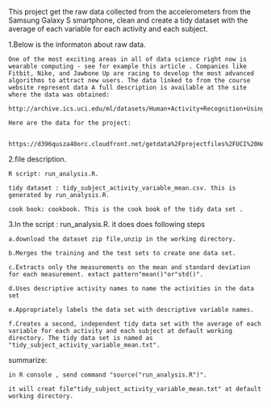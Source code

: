
This project get the raw data collected from the accelerometers from the Samsung Galaxy S smartphone, clean and create a tidy dataset with the average of each variable for each activity and each subject.

 1.Below is the informaton about raw data.

	One of the most exciting areas in all of data science right now is wearable computing - see for example this article . Companies like Fitbit, Nike, and Jawbone Up are racing to develop the most advanced algorithms to attract new users. The data linked to from the course website represent data A full description is available at the site where the data was obtained:
 
	http://archive.ics.uci.edu/ml/datasets/Human+Activity+Recognition+Using+Smartphones
  
	Here are the data for the project:
  
	 https://d396qusza40orc.cloudfront.net/getdata%2Fprojectfiles%2FUCI%20HAR%20Dataset.zip

	 
 2.file description.
  
	R script: run_analysis.R.
  
	tidy dataset : tidy_subject_activity_variable_mean.csv. this is generated by run_analysis.R.
  
	cook book: cookbook. This is the cook book of the tidy data set .

  
3.In the script : run_analysis.R. it does does following steps
  
	a.download the dataset zip file,unzip in the working directory.
  
	b.Merges the training and the test sets to create one data set.
 
	c.Extracts only the measurements on the mean and standard deviation for each measurement. extact pattern"mean()"or"std()".
  
	d.Uses descriptive activity names to name the activities in the data set
  
	e.Appropriately labels the data set with descriptive variable names.
  
	f.Creates a second, independent tidy data set with the average of each variable for each activity and each subject at default working directory. The tidy data set is named as "tidy_subject_activity_variable_mean.txt".

  
summarize: 
  
	in R console , send command "source("run_analysis.R")". 
  
	it will creat file"tidy_subject_activity_variable_mean.txt" at default working directory.

